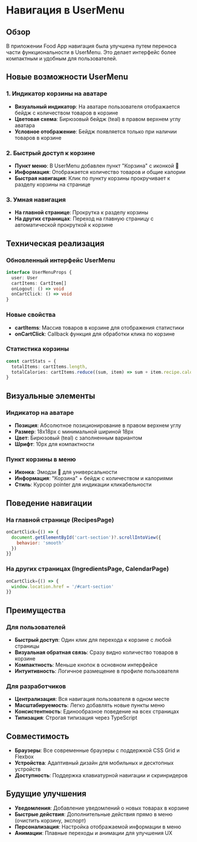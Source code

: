 # Навигация в UserMenu

## Обзор

В приложении Food App навигация была улучшена путем переноса части функциональности в UserMenu. Это делает интерфейс более компактным и удобным для пользователей.

## Новые возможности UserMenu

### 1. Индикатор корзины на аватаре

- **Визуальный индикатор**: На аватаре пользователя отображается бейдж с количеством товаров в корзине
- **Цветовая схема**: Бирюзовый бейдж (teal) в правом верхнем углу аватара
- **Условное отображение**: Бейдж появляется только при наличии товаров в корзине

### 2. Быстрый доступ к корзине

- **Пункт меню**: В UserMenu добавлен пункт "Корзина" с иконкой 🛒
- **Информация**: Отображается количество товаров и общие калории
- **Быстрая навигация**: Клик по пункту корзины прокручивает к разделу корзины на странице

### 3. Умная навигация

- **На главной странице**: Прокрутка к разделу корзины
- **На других страницах**: Переход на главную страницу с автоматической прокруткой к корзине

## Техническая реализация

### Обновленный интерфейс UserMenu

```typescript
interface UserMenuProps {
  user: User
  cartItems: CartItem[]
  onLogout: () => void
  onCartClick: () => void
}
```

### Новые свойства

- **cartItems**: Массив товаров в корзине для отображения статистики
- **onCartClick**: Callback функция для обработки клика по корзине

### Статистика корзины

```typescript
const cartStats = {
  totalItems: cartItems.length,
  totalCalories: cartItems.reduce((sum, item) => sum + item.recipe.calories * item.quantity, 0),
}
```

## Визуальные элементы

### Индикатор на аватаре

- **Позиция**: Абсолютное позиционирование в правом верхнем углу
- **Размер**: 18x18px с минимальной шириной 18px
- **Цвет**: Бирюзовый (teal) с заполненным вариантом
- **Шрифт**: 10px для компактности

### Пункт корзины в меню

- **Иконка**: Эмодзи 🛒 для универсальности
- **Информация**: "Корзина" + бейдж с количеством и калориями
- **Стиль**: Курсор pointer для индикации кликабельности

## Поведение навигации

### На главной странице (RecipesPage)

```javascript
onCartClick={() => {
  document.getElementById('cart-section')?.scrollIntoView({
    behavior: 'smooth'
  })
}}
```

### На других страницах (IngredientsPage, CalendarPage)

```javascript
onCartClick={() => {
  window.location.href = '/#cart-section'
}}
```

## Преимущества

### Для пользователей

- **Быстрый доступ**: Один клик для перехода к корзине с любой страницы
- **Визуальная обратная связь**: Сразу видно количество товаров в корзине
- **Компактность**: Меньше кнопок в основном интерфейсе
- **Интуитивность**: Логичное размещение в профиле пользователя

### Для разработчиков

- **Централизация**: Вся навигация пользователя в одном месте
- **Масштабируемость**: Легко добавлять новые пункты меню
- **Консистентность**: Единообразное поведение на всех страницах
- **Типизация**: Строгая типизация через TypeScript

## Совместимость

- **Браузеры**: Все современные браузеры с поддержкой CSS Grid и Flexbox
- **Устройства**: Адаптивный дизайн для мобильных и десктопных устройств
- **Доступность**: Поддержка клавиатурной навигации и скринридеров

## Будущие улучшения

- **Уведомления**: Добавление уведомлений о новых товарах в корзине
- **Быстрые действия**: Дополнительные действия прямо в меню (очистить корзину, экспорт)
- **Персонализация**: Настройка отображаемой информации в меню
- **Анимации**: Плавные переходы и анимации для улучшения UX
